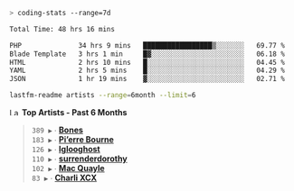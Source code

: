 ```zsh
> coding-stats --range=7d
```

<!--START_SECTION:waka-->

```txt
Total Time: 48 hrs 16 mins

PHP              34 hrs 9 mins   █████████████████▒░░░░░░░   69.77 %
Blade Template   3 hrs 1 min     █▓░░░░░░░░░░░░░░░░░░░░░░░   06.18 %
HTML             2 hrs 10 mins   █░░░░░░░░░░░░░░░░░░░░░░░░   04.45 %
YAML             2 hrs 5 mins    █░░░░░░░░░░░░░░░░░░░░░░░░   04.29 %
JSON             1 hr 19 mins    ▓░░░░░░░░░░░░░░░░░░░░░░░░   02.71 %
```

<!--END_SECTION:waka-->

```zsh
lastfm-readme artists --range=6month --limit=6
```

<!--START_LASTFM_ARTISTS:{"period": "6month", "rows": 6}-->
<a href="https://last.fm" target="_blank"><img src="https://user-images.githubusercontent.com/17434202/215290617-e793598d-d7c9-428f-9975-156db1ba89cc.svg" alt="Last.fm Logo" width="18" height="13"/></a> **Top Artists - Past 6 Months**

> `389 ▶️` ∙ **[Bones](https://www.last.fm/music/Bones)**<br/>
> `183 ▶️` ∙ **[Pi’erre Bourne](https://www.last.fm/music/Pi%E2%80%99erre+Bourne)**<br/>
> `126 ▶️` ∙ **[Iglooghost](https://www.last.fm/music/Iglooghost)**<br/>
> `110 ▶️` ∙ **[surrenderdorothy](https://www.last.fm/music/surrenderdorothy)**<br/>
> `102 ▶️` ∙ **[Mac Quayle](https://www.last.fm/music/Mac+Quayle)**<br/>
> `83 ▶️` ∙ **[Charli XCX](https://www.last.fm/music/Charli+XCX)**<br/>
<!--END_LASTFM_ARTISTS-->
